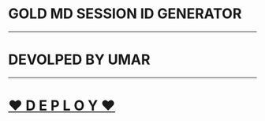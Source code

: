 # GOLD MD SESSION ID GENERATOR

***

# DEVOLPED BY UMAR

***

# [♥️ D E P L O Y ♥️](https://dashboard.heroku.com/new?template=https://github.com/UF-prince/BILAL-PAIR-QR)
